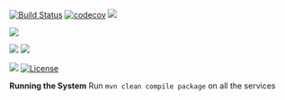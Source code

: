 [![Build Status](https://travis-ci.org/stackroute/ibm-wave7-platform-for-surveys.svg?branch=master)](https://travis-ci.org/stackroute/ibm-wave7-platform-for-surveys)
[![codecov](https://codecov.io/gh/stackroute/ibm-wave7-platform-for-surveys/branch/master/graph/badge.svg)](https://codecov.io/gh/stackroute/ibm-wave7-platform-for-surveys)
![](https://img.shields.io/codecov/c/github/stackroute/ibm-wave7-platform-for-surveys/master.svg?style=flat)

![](https://img.shields.io/github/issues/stackroute/ibm-wave7-platform-for-surveys.svg?style=popout)

![](https://img.shields.io/github/contributors/stackroute/ibm-wave7-platform-for-surveys.svg?style=popout)
![](https://img.shields.io/github/last-commit/stackroute/ibm-wave7-platform-for-surveys/master.svg?style=popout)

![](https://img.shields.io/github/repo-size/stackroute/ibm-wave7-platform-for-surveys.svg?style=popout)
[![License](https://img.shields.io/badge/License-Apache%202.0-blue.svg)](https://opensource.org/licenses/Apache-2.0)

****Running the System****
Run ```mvn clean compile package``` on all the services
